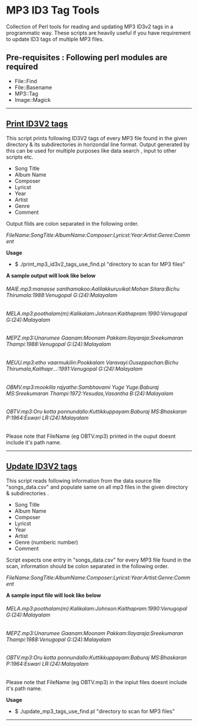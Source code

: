 # MP3 ID3 Tag Tools
Collection of Perl tools for reading and updating MP3 ID3v2 tags in a programmatic way. These scripts are heavily useful
if you have requirement to update ID3 tags of multiple MP3 files.

## Pre-requisites : Following perl modules are required

* File::Find
* File::Basename
* MP3::Tag
* Image::Magick

----

## [Print ID3V2 tags](../master/Scripts/print_mp3_id3v2_tags_use_find.pl)
This script prints following ID3V2 tags of every MP3 file found in the given directory & its subdirectories in horizondal line format. Output generated by this can be used for multiple purposes like data search , input to other scripts etc. 

* Song Title
* Album Name
* Composer
* Lyricst
* Year
* Artist
* Genre
* Comment

Output filds are colon separated in the following order.

_FileName:SongTitle:AlbumName:Composer:Lyricst:Year:Artist:Genre:Comment_

__Usage__
* $ ./print_mp3_id3v2_tags_use_find.pl  "directory to scan for MP3 files"
  
__A sample output will look like below__

###### MAIE.mp3:manasse santhamakoo:Aalilakkuruvikal:Mohan Sitara:Bichu Thirumala:1988:Venugopal G:(24):Malayalam
###### MELA.mp3:poothalam(m):Kalikalam:Johnson:Kaithapram:1990:Venugopal G:(24):Malayalam
###### MEPZ.mp3:Unarumee Gaanam:Moonam Pakkam:Ilayaraja:Sreekumaran Thampi:1988:Venugopal G:(24):Malayalam
###### MEUU.mp3:etho vaarmukilin:Pookkalam Varavayi:Ouseppachan:Bichu Thirumala,Kaithapr...:1991:Venugopal G:(24):Malayalam
###### OBMV.mp3:mookilla rajyathe:Sambhavami Yuge Yuge:Baburaj MS:Sreekumaran Thampi:1972:Yesudas,Vasantha B:(24):Malayalam
###### OBTV.mp3:Oru kotta ponnundallo:Kuttikkuppayam:Baburaj MS:Bhaskaran P:1964:Eswari LR:(24):Malayalam

Please note that FileName (eg OBTV.mp3) printed in the ouput doesnt include it's path name.

----

## [Update ID3V2 tags](../master/Scripts/update_mp3_tags_use_find.pl)
This script reads following information  from the data source file "songs_data.csv" and populate same on all mp3 files in the given directory & subdirectories . 
* Song Title
* Album Name
* Composer
* Lyricst
* Year
* Artist
* Genre (numberic number)
* Comment

Script expects one entry in  "songs_data.csv" for every MP3 file found in the scan, information should be colon separated in the following order.

_FileName:SongTitle:AlbumName:Composer:Lyricst:Year:Artist:Genre:Comment_

__A sample input file  will look like below__

###### MELA.mp3:poothalam(m):Kalikalam:Johnson:Kaithapram:1990:Venugopal G:(24):Malayalam
###### MEPZ.mp3:Unarumee Gaanam:Moonam Pakkam:Ilayaraja:Sreekumaran Thampi:1988:Venugopal G:(24):Malayalam
###### OBTV.mp3:Oru kotta ponnundallo:Kuttikkuppayam:Baburaj MS:Bhaskaran P:1964:Eswari LR:(24):Malayalam

Please note that FileName (eg OBTV.mp3) in the inpiut files doesnt include it's path name.

__Usage__
* $ ./update_mp3_tags_use_find.pl "directory to scan for MP3 files"

----
